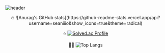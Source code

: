 ![header](https://capsule-render.vercel.app/api?type=Waving&color=auto&height=300&section=header&text=seaniiio&fontSize=90&fontColor=#531269)

<div align="center">
  🔥
  ![Anurag's GitHub stats](https://github-readme-stats.vercel.app/api?username=seaniiio&show_icons=true&theme=radical)

  ⭐️
  [![Solved.ac Profile](http://mazassumnida.wtf/api/v2/generate_badge?boj=cnc4750)](https://solved.ac/cnc4750/)

  👩‍💻
  ![Top Langs](https://github-readme-stats.vercel.app/api/top-langs/?username=seaniiio&layout=compact&theme=tokyonight)
  
</div>
<!--
**seaniiio/seaniiio** is a ✨ _special_ ✨ repository because its `README.md` (this file) appears on your GitHub profile.

Here are some ideas to get you started:

- 🔭 I’m currently working on ...
- 🌱 I’m currently learning ...
- 👯 I’m looking to collaborate on ...
- 🤔 I’m looking for help with ...
- 💬 Ask me about ...
- 📫 How to reach me: ...
- 😄 Pronouns: ...
- ⚡ Fun fact: ...
-->
